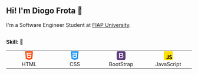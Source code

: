 ## Hi! I'm Diogo Frota 👋

I'm a Software Engineer Student at [FIAP University](https://www.fiap.com.br/). <br>

## 
**Skill: 💪**

<table>
  <tr>
    <td align="center" width="120">
      <img src="./img/html-5.png" width="24" height="24" alt="html" /><br>
      <spam> HTML </spam>
    </td>
      <td align="center" width="120">
      <img src="./img/css-3.png" width="24" height="24" alt="css" /><br>
      <spam> CSS </spam>
    </td>
    <td align="center" width="120">
      <img src="./img/bootstrap.png" width="24" height="24" alt="html" /><br>
      <spam> BootStrap </spam>
    </td>
    <td align="center" width="120">
      <img src="./img/js.png" width="24" height="24" alt="html" /><br>
      <spam> JavaScript </spam>
    </td>
  </tr>
</table>


